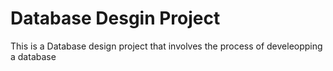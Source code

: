 # Database Desgin Project
 This is a Database design project that involves the process of develeopping a database
